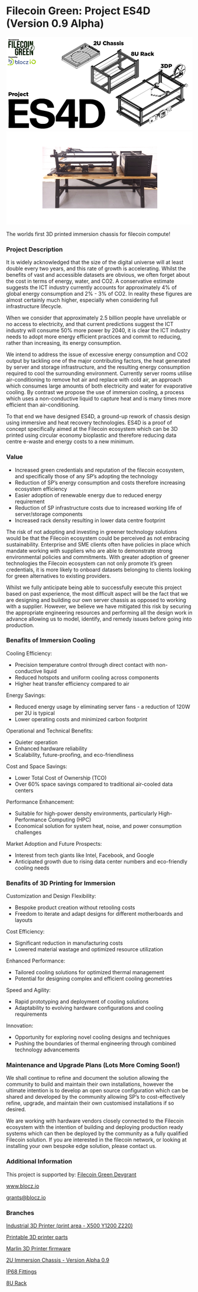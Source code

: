
# Filecoin Green: Project ES4D (Version 0.9 Alpha)

![Screenshot](https://github.com/Monolithcreative/ES4D/blob/main/ES4D.png)
![Screenshot](https://github.com/Monolithcreative/ES4D/blob/main/ES4D_main.png)

The worlds first 3D printed immersion chassis for filecoin compute!

### Project Description

It is widely acknowledged that the size of the digital universe will at least double every two years, and this rate of growth is accelerating. Whilst the benefits of vast and accessible datasets are obvious, we often forget about the cost in terms of energy, water, and CO2. A conservative estimate suggests the ICT industry currently accounts for approximately 4% of global energy consumption and 2% - 3% of CO2. In reality these figures are almost certainly much higher, especially when considering full infrastructure lifecycle.

When we consider that approximately 2.5 billion people have unreliable or no access to electricity, and that current predictions suggest the ICT industry will consume 50% more power by 2040, it is clear the ICT industry needs to adopt more energy efficient practices and commit to reducing, rather than increasing, its energy consumption.

We intend to address the issue of excessive energy consumption and CO2 output by tackling one of the major contributing factors, the heat generated by server and storage infrastructure, and the resulting energy consumption required to cool the surrounding environment. Currently server rooms utilise air-conditioning to remove hot air and replace with cold air, an approach which consumes large amounts of both electricity and water for evaporative cooling. By contrast we propose the use of immersion cooling, a process which uses a non-conductive liquid to capture heat and is many times more efficient than air-conditioning. 

To that end we have designed ES4D, a ground-up rework of chassis design using immersive and heat recovery technologies. ES4D is a proof of concept specifically aimed at the Filecoin ecosystem which can be 3D printed using circular economy bioplastic and therefore reducing data centre e-waste and energy costs to a new minimum.

### Value
- Increased green credentials and reputation of the filecoin ecosystem, and specifically those of any SP’s adopting the technology
- Reduction of SP’s energy consumption and costs therefore increasing ecosystem efficiency
- Easier adoption of renewable energy due to reduced energy requirement
- Reduction of SP infrastructure costs due to increased working life of server/storage components
- Increased rack density resulting in lower data centre footprint

The risk of not adopting and investing in greener technology solutions would be that the Filecoin ecosystem could be perceived as not embracing sustainability. Enterprise and SME clients often have policies in place which mandate working with suppliers who are able to demonstrate strong environmental policies and commitments. With greater adoption of greener technologies the Filecoin ecosystem can not only promote it’s green credentials, it is more likely to onboard datasets belonging to clients looking for green alternatives to existing providers.

Whilst we fully anticipate being able to successfully execute this project based on past experience, the most difficult aspect will be the fact that we are designing and building our own server chassis as opposed to working with a supplier. However, we believe we have mitigated this risk by securing the appropriate engineering resources and performing all the design work in advance allowing us to model, identify, and remedy issues before going into production.

### Benafits of Immersion Cooling 

Cooling Efficiency:
- Precision temperature control through direct contact with non-conductive liquid
- Reduced hotspots and uniform cooling across components
- Higher heat transfer efficiency compared to air

Energy Savings:
- Reduced energy usage by eliminating server fans - a reduction of 120W per 2U is typical
- Lower operating costs and minimized carbon footprint

Operational and Technical Benefits:
- Quieter operation
- Enhanced hardware reliability
- Scalability, future-proofing, and eco-friendliness

Cost and Space Savings:
- Lower Total Cost of Ownership (TCO)
- Over 60% space savings compared to traditional air-cooled data centers

Performance Enhancement:
- Suitable for high-power density environments, particularly High-Performance Computing (HPC)
- Economical solution for system heat, noise, and power consumption challenges

Market Adoption and Future Prospects:
- Interest from tech giants like Intel, Facebook, and Google
- Anticipated growth due to rising data center numbers and eco-friendly cooling needs

### Benafits of 3D Printing for Immersion

Customization and Design Flexibility:
- Bespoke product creation without retooling costs
- Freedom to iterate and adapt designs for different motherboards and layouts

Cost Efficiency:
- Significant reduction in manufacturing costs
- Lowered material wastage and optimized resource utilization

Enhanced Performance:
- Tailored cooling solutions for optimized thermal management
- Potential for designing complex and efficient cooling geometries

Speed and Agility:
- Rapid prototyping and deployment of cooling solutions
- Adaptability to evolving hardware configurations and cooling requirements

Innovation:
- Opportunity for exploring novel cooling designs and techniques
- Pushing the boundaries of thermal engineering through combined technology advancements

### Maintenance and Upgrade Plans (Lots More Coming Soon!)

We shall continue to refine and document the solution allowing the community to build and maintain their own installations, however the ultimate intention is to develop an open source configuration which can be shared and developed by the community allowing SP’s to cost-effectively refine, upgrade, and maintain their own customised installations if so desired.

We are working with hardware vendors closely connected to the Filecoin ecosystem with the intention of building and deploying production ready systems which can then be deployed by the community as a fully qualified Filecoin solution.
If you are interested in the filecoin network, or looking at installing your own bespoke edge solution, please contact us.

### Additional Information

This project is supported by:
[Filecoin Green Devgrant](https://github.com/filecoin-project/devgrants/issues/916)

www.blocz.io

grants@blocz.io

### Branches

[Industrial 3D Printer (print area - X500 Y1200 Z220)](https://github.com/Monolithcreative/ES4D/tree/3DP)

[Printable 3D printer parts](https://github.com/Monolithcreative/ES4D/tree/3DP-Printable-Parts)

[Marlin 3D Printer firmware](https://github.com/Monolithcreative/ES4D/tree/Marlin-Firmware)

[2U Immersion Chassis - Version Alpha 0.9](https://github.com/Monolithcreative/ES4D/tree/2U-Immersion-Chassis)

[IP68 Fittings](https://github.com/Monolithcreative/ES4D/tree/IP68-Fittings)

[8U Rack](https://github.com/Monolithcreative/ES4D/tree/8U-Rack)
